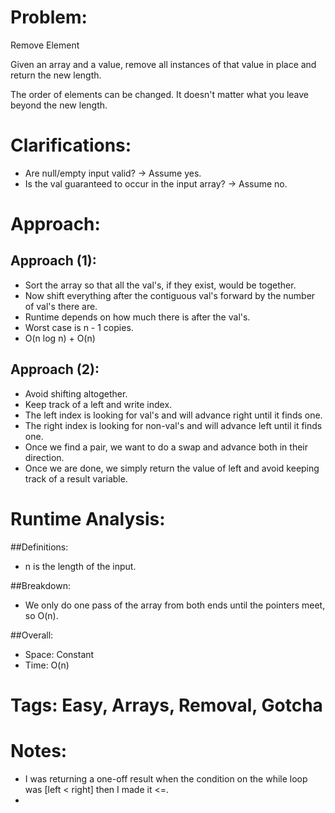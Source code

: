 # Problem:
  Remove Element
  
  Given an array and a value, remove all instances of that value in place and return the new length.

  The order of elements can be changed. It doesn't matter what you leave beyond the new length.
  
# Clarifications:
  - Are null/empty input valid? -> Assume yes.
  - Is the val guaranteed to occur in the input array? -> Assume no.

# Approach:
## Approach (1):
  - Sort the array so that all the val's, if they exist, would be together.
  - Now shift everything after the contiguous val's forward by the number of val's there are.
  - Runtime depends on how much there is after the val's.
  - Worst case is n - 1 copies.
  - O(n log n) + O(n)
  
## Approach (2):
  - Avoid shifting altogether.
  - Keep track of a left and write index.
  - The left index is looking for val's and will advance right until it finds one.
  - The right index is looking for non-val's and will advance left until it finds one.
  - Once we find a pair, we want to do a swap and advance both in their direction.
  - Once we are done, we simply return the value of left and avoid keeping track of a result variable.

# Runtime Analysis:
##Definitions:
  - n is the length of the input.

##Breakdown:
  - We only do one pass of the array from both ends until the pointers meet, so O(n).

##Overall:
  - Space: Constant
  - Time: O(n)

# Tags: Easy, Arrays, Removal, Gotcha

# Notes:
  - I was returning a one-off result when the condition on the while loop was [left < right] then I made it <=.
  - 
